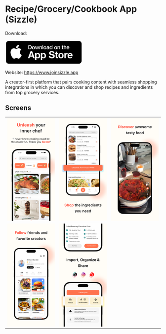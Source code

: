 # Recipe/Grocery/Cookbook App (Sizzle)

Download:

[<img src="screens/app_store.png" width="250">](https://apps.apple.com/us/app/sizzle-shop-recipes/id6479204497)

Website:
<a><https://www.joinsizzle.app><a/>

A creator-first platform that pairs cooking content with seamless shopping integrations in which you can discover and shop recipes and ingredients from top grocery services.

## Screens

<table>
  <tr>
    <td style="margin-right: 10px;"><img src="screens/1.png?raw=true" alt="1"></td>
    <td style="margin-left: 10px;"><img src="screens/2.png?raw=true" alt="2"></td>
    <td style="margin-right: 10px;"><img src="screens/3.png?raw=true" alt="3"></td>
  </tr>
   <tr>
   <td style="margin-left: 10px;"><img src="screens/4.png?raw=true" alt="4"></td>
    <td style="margin-right: 10px;"><img src="screens/5.png?raw=true" alt="5"></td>
  </tr>
</table>
